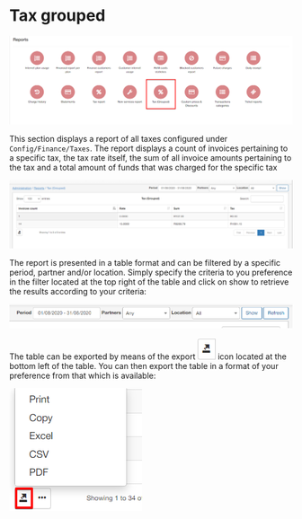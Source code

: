 Tax grouped
===========

![Tax grouped](t.png)

This section displays a report of all taxes configured under `Config/Finance/Taxes`. The report displays a count of invoices pertaining to a specific tax, the tax rate itself, the sum of all invoice amounts pertaining to the tax and a total amount of funds that was charged for the specific tax

![Tax](2.png)

The report is presented in a table format and can be filtered by a specific period, partner and/or location. Simply specify the criteria to you preference in the filter located at the top right of the table and click on show to retrieve the results according to your criteria:

![filter](filter.png)

The table can be exported by means of the export ![export](export.png) icon located at the bottom left of the table. You can then export the table in a format of your preference from that which is available:

![filter](export1.png)
